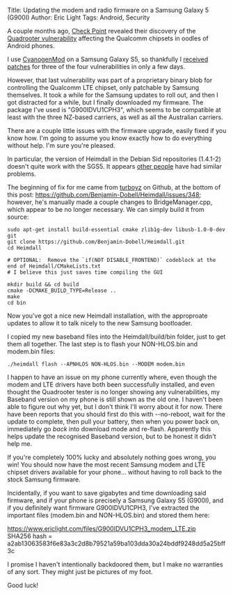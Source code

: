 Title: Updating the modem and radio firmware on a Samsung Galaxy 5 (G900I)
Author: Eric Light
Tags: Android, Security

A couple months ago, [Check Point](http://www.checkpoint.com) revealed their discovery of the [Quadrooter vulnerability](http://blog.checkpoint.com/2016/08/07/quadrooter/) affecting the Qualcomm chipsets in oodles of Android phones.

I use [CyanogenMod](http://www.cyanogenmod.org) on a Samsung Galaxy S5, so thankfully I [received patches](http://www.cyanogenmod.org/blog/cm-13-0-release-znh5y) for three of the four vulnerabilities in only a few days.

However, that last vulnerability was part of a proprietary binary blob for controlling the Qualcomm LTE chipset, only patchable by Samsung themselves.  It took a while for the Samsung updates to roll out, and then I got distracted for a while, but I finally downloaded my firmware.  The package I've used is "G900IDVU1CPH3", which seems to be compatible at least with the three NZ-based carriers, as well as all the Australian carriers.

There are a couple little issues with the firmware upgrade, easily fixed if you know how.  I'm going to assume you know exactly how to do everything without help.  I'm sure you're pleased.

In particular, the version of Heimdall in the Debian Sid repositories (1.4.1-2) doesn't quite work with the SGS5.  It appears [other people](https://www.google.com/search?q=ERROR%3A+Failed+to+send+request+to+end+PIT+file+transfer%21+samsung) have had similar problems.

The beginning of fix for me came from [turboyz](https://github.com/turboyz) on Github, at the bottom of this post:  <https://github.com/Benjamin-Dobell/Heimdall/issues/348>; however, he's manually made a couple changes to BridgeManager.cpp, which appear to be no longer necessary.  We can simply build it from source:

    sudo apt-get install build-essential cmake zlib1g-dev libusb-1.0-0-dev git
    git clone https://github.com/Benjamin-Dobell/Heimdall.git
    cd Heimdall

    # OPTIONAL:  Remove the `if(NOT DISABLE_FRONTEND)` codeblock at the end of Heimdall/CMakeLists.txt
    # I believe this just saves time compiling the GUI
    
    mkdir build && cd build
    cmake -DCMAKE_BUILD_TYPE=Release ..
    make
    cd bin 

Now you've got a nice new Heimdall installation, with the approproate updates to allow it to talk nicely to the new Samsung bootloader.

I copied my new baseband files into the Heimdall/build/bin folder, just to get them all together.  The last step is to flash your NON-HLOS.bin and modem.bin files:

    ./heimdall flash --APNHLOS NON-HLOS.bin --MODEM modem.bin

I happen to have an issue on my phone currently where, even though the modem and LTE drivers have both been successfully installed, and even thought the Quadrooter tester is no longer showing any vulnerabilities, my Baseband version on my phone is still shown as the old one.  I haven't been able to figure out why yet, but I don't think I'll worry about it for now.  There have been reports that you should first do this with --no-reboot, wait for the update to complete, then pull your battery, then when you power back on, immediately go _back_ into download mode and re-flash.  Apparently this helps update the recognised Baseband version, but to be honest it didn't help me.

If you're completely 100% lucky and absolutely nothing goes wrong, you win!  You should now have the most recent Samsung modem and LTE chipset drivers available for your phone... without having to roll back to the stock Samsung firmware.

Incidentally, if you want to save gigabytes and time downloading said firmware, and if your phone is precisely a Samsung Galaxy S5 (G900I), and if you definitely want firmware G900IDVU1CPH3, I've extracted the important files (modem.bin and NON-HLOS.bin) and stored them here:

<https://www.ericlight.com/files/G900IDVU1CPH3_modem_LTE.zip>  
SHA256 hash = a2ab13063583f6e83a3c2d8b79521a59ba103dda30a24bddf9248dd5a25bff3c  

I promise I haven't intentionally backdoored them, but I make no warranties of any sort.  They might just be pictures of my foot.

Good luck!
